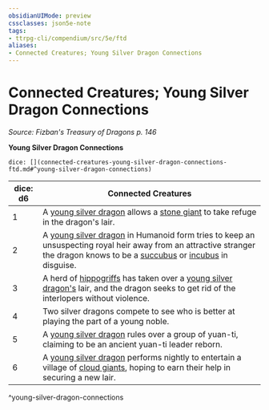```yaml
---
obsidianUIMode: preview
cssclasses: json5e-note
tags:
- ttrpg-cli/compendium/src/5e/ftd
aliases:
- Connected Creatures; Young Silver Dragon Connections
---
```

# Connected Creatures; Young Silver Dragon Connections
*Source: Fizban's Treasury of Dragons p. 146* 

**Young Silver Dragon Connections**

`dice: [](connected-creatures-young-silver-dragon-connections-ftd.md#^young-silver-dragon-connections)`

| dice: d6 | Connected Creatures |
|----------|---------------------|
| 1 | A [young silver dragon](/3-Mechanics/CLI/Compendium/bestiary/dragon/young-silver-dragon.md) allows a [stone giant](/3-Mechanics/CLI/Compendium/bestiary/giant/stone-giant.md) to take refuge in the dragon's lair. |
| 2 | A [young silver dragon](/3-Mechanics/CLI/Compendium/bestiary/dragon/young-silver-dragon.md) in Humanoid form tries to keep an unsuspecting royal heir away from an attractive stranger the dragon knows to be a [succubus](/3-Mechanics/CLI/Compendium/bestiary/fiend/succubus.md) or [incubus](/3-Mechanics/CLI/Compendium/bestiary/fiend/incubus.md) in disguise. |
| 3 | A herd of [hippogriffs](/3-Mechanics/CLI/Compendium/bestiary/monstrosity/hippogriff.md) has taken over a [young silver dragon's](/3-Mechanics/CLI/Compendium/bestiary/dragon/young-silver-dragon.md) lair, and the dragon seeks to get rid of the interlopers without violence. |
| 4 | Two silver dragons compete to see who is better at playing the part of a young noble. |
| 5 | A [young silver dragon](/3-Mechanics/CLI/Compendium/bestiary/dragon/young-silver-dragon.md) rules over a group of yuan-ti, claiming to be an ancient yuan-ti leader reborn. |
| 6 | A [young silver dragon](/3-Mechanics/CLI/Compendium/bestiary/dragon/young-silver-dragon.md) performs nightly to entertain a village of [cloud giants](/3-Mechanics/CLI/Compendium/bestiary/giant/cloud-giant.md), hoping to earn their help in securing a new lair. |
^young-silver-dragon-connections